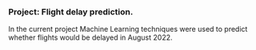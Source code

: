 ### Project: Flight delay prediction.

In the current project Machine Learning techniques were used to predict whether flights would be delayed in August 2022.

